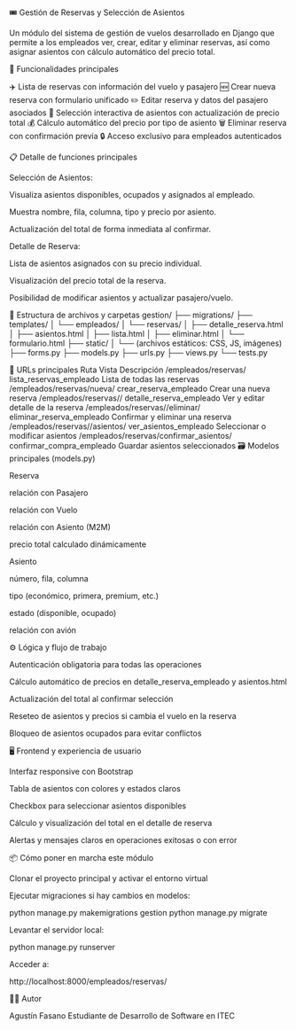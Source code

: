 🎟️ Gestión de Reservas y Selección de Asientos

Un módulo del sistema de gestión de vuelos desarrollado en Django que permite a los empleados ver, crear, editar y eliminar reservas, así como asignar asientos con cálculo automático del precio total.

🚀 Funcionalidades principales

✈️ Lista de reservas con información del vuelo y pasajero
🆕 Crear nueva reserva con formulario unificado
✏️ Editar reserva y datos del pasajero asociados
💺 Selección interactiva de asientos con actualización de precio total
💰 Cálculo automático del precio por tipo de asiento
🗑️ Eliminar reserva con confirmación previa
🔒 Acceso exclusivo para empleados autenticados

📋 Detalle de funciones principales

Selección de Asientos:

Visualiza asientos disponibles, ocupados y asignados al empleado.

Muestra nombre, fila, columna, tipo y precio por asiento.

Actualización del total de forma inmediata al confirmar.

Detalle de Reserva:

Lista de asientos asignados con su precio individual.

Visualización del precio total de la reserva.

Posibilidad de modificar asientos y actualizar pasajero/vuelo.

📁 Estructura de archivos y carpetas
gestion/
├── migrations/
├── templates/
│   └── empleados/
│       └── reservas/
│           ├── detalle_reserva.html
│           ├── asientos.html
│           ├── lista.html
│           ├── eliminar.html
│           └── formulario.html
├── static/
│   └── (archivos estáticos: CSS, JS, imágenes)
├── forms.py
├── models.py
├── urls.py
├── views.py
└── tests.py

🔗 URLs principales
Ruta	Vista	Descripción
/empleados/reservas/	lista_reservas_empleado	Lista de todas las reservas
/empleados/reservas/nueva/	crear_reserva_empleado	Crear una nueva reserva
/empleados/reservas/<id>/	detalle_reserva_empleado	Ver y editar detalle de la reserva
/empleados/reservas/<id>/eliminar/	eliminar_reserva_empleado	Confirmar y eliminar una reserva
/empleados/reservas/<id>/asientos/	ver_asientos_empleado	Seleccionar o modificar asientos
/empleados/reservas/confirmar_asientos/	confirmar_compra_empleado	Guardar asientos seleccionados
🗃️ Modelos principales (models.py)

Reserva

relación con Pasajero

relación con Vuelo

relación con Asiento (M2M)

precio total calculado dinámicamente

Asiento

número, fila, columna

tipo (económico, primera, premium, etc.)

estado (disponible, ocupado)

relación con avión

⚙️ Lógica y flujo de trabajo

Autenticación obligatoria para todas las operaciones

Cálculo automático de precios en detalle_reserva_empleado y asientos.html

Actualización del total al confirmar selección

Reseteo de asientos y precios si cambia el vuelo en la reserva

Bloqueo de asientos ocupados para evitar conflictos

🖥️ Frontend y experiencia de usuario

Interfaz responsive con Bootstrap

Tabla de asientos con colores y estados claros

Checkbox para seleccionar asientos disponibles

Cálculo y visualización del total en el detalle de reserva

Alertas y mensajes claros en operaciones exitosas o con error

📦 Cómo poner en marcha este módulo

Clonar el proyecto principal y activar el entorno virtual

Ejecutar migraciones si hay cambios en modelos:

python manage.py makemigrations gestion
python manage.py migrate


Levantar el servidor local:

python manage.py runserver


Acceder a:

http://localhost:8000/empleados/reservas/

👨‍💻 Autor

Agustín Fasano
Estudiante de Desarrollo de Software en ITEC